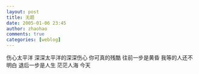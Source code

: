 ```yaml
---
layout: post
title: 无题
date: 2005-01-06 23:45
author: zhaohao
comments: true
categories: [weblog]
---
```

伤心太平洋
深深太平洋的深深伤心
你可真的残酷
往前一步是黄昏
我等的人还不明白
退后一步是人生
茫茫人海
今天

